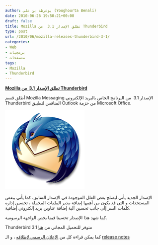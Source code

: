 ```yaml
---
author: يوغرطة بن علي (Youghourta Benali)
date: 2010-06-26 19:50:21+00:00
draft: false
title: Mozilla تطلق الإصدار 3.1  من Thunderbird
type: post
url: /2010/06/mozilla-releases-thunderbird-3-1/
categories:
- Web
- برمجيات
- متصفحات
tags:
- Mozilla
- Thunderbird
---
```


[**Mozilla تطلق الإصدار 3.1  من Thunderbird**](https://www.it-scoop.com/2010/06/Mozilla-releases-Thunderbird-3-1)


أطلق قسم Mozilla Messaging الإصدار 3.1  من البرنامج الخاص بالبريد الإلكتروني Thunderbird المنافس لتطبيق Outlook من حزمة Microsoft Office.

[![](thunderbird-logo-64x64.png)
](https://www.it-scoop.com/2010/06/Mozilla-releases-Thunderbird-3-1)

الإصدار الجديد يأتي ليصلح بعض العلل الموجودة في الإصدار السابق، كما يأتي ببعض المستجدات و التي قد يكون من أهمها إضافة مدير الملفات المحملة ، تحسين إدارة كلمات السر إلى جانب تحسين آلية إضافة عناوين بريد إلكتروني إضافية.

كما شهد هذا الإصدار تحسينا فيما يخص الواجهة الرسومية.

Thunderbird 3.1 متوفر للتحميل المجاني من [هنا](http://www.mozillamessaging.com/fr/thunderbird/)

كما يمكن قراءة كل من [الإعلان الرسمي لإطلاقه](https://developer.mozilla.org/devnews/index.php/2010/06/24/thunderbird-3-1-is-now-available-for-free-download/) ، و الـ [release notes](http://www.mozillamessaging.com/en-US/thunderbird/3.1/releasenotes/)
